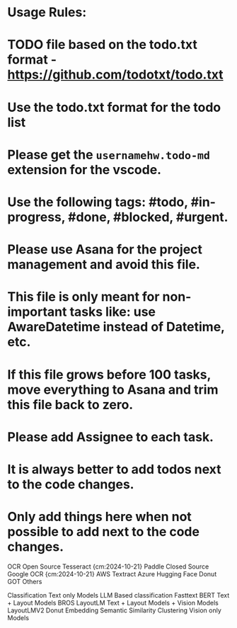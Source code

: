 # Usage Rules:
# TODO file based on the todo.txt format - https://github.com/todotxt/todo.txt
# Use the todo.txt format for the todo list
# Please get the `usernamehw.todo-md` extension for the vscode.
# Use the following tags: #todo, #in-progress, #done, #blocked, #urgent.
# Please use Asana for the project management and avoid this file.
# This file is only meant for non-important tasks like: use AwareDatetime instead of Datetime, etc.
# If this file grows before 100 tasks, move everything to Asana and trim this file back to zero.
# Please add Assignee to each task.
# It is always better to add todos next to the code changes.
# Only add things here when not possible to add next to the code changes.

OCR
    Open Source
        Tesseract {cm:2024-10-21}
        Paddle
    Closed Source
        Google OCR {cm:2024-10-21}
        AWS Textract
        Azure
    Hugging Face
        Donut
        GOT
        Others

Classification
    Text only Models
        LLM Based classification
        Fasttext
        BERT
    Text + Layout Models
        BROS
        LayoutLM
    Text + Layout Models + Vision Models
        LayoutLMV2
        Donut
    Embedding
        Semantic Similarity
        Clustering
    Vision only Models